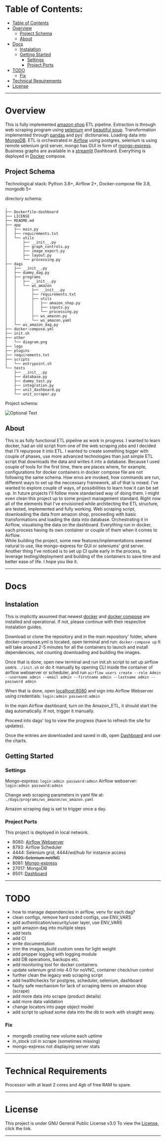 # Table of Contents:

- [Table of Contents](#table-of-contents)
- [Overview](#overview)
    - [Project Schema](#project-schema)
    - [About](#about)
- [Docs](#docs)
    - [Instalation](#instalation)
    - [Getting Started](#getting-started)
        - [Settings](#settings)
        - [Project Ports](#project-ports)
- [TODO](#todo)
    - [Fix](#fix)
- [Technical Requirements](#technical-requirements)
- [License](#license)


---
# Overview

This is fully implemented [amazon shop](https://www.amazon.com/) ETL pipeline. Extraction is through web scraping program using [selenium](https://github.com/SeleniumHQ/selenium) and [beautiful soup](https://www.crummy.com/software/BeautifulSoup/bs4/doc/). Transformation implemented through [pandas](https://pandas.pydata.org/) and pys' dictionaries. Loading data into [MongoDB](https://www.mongodb.com/). ETL is orchestrated in [Airflow](https://airflow.apache.org/) using postgres, selenium is using remote selenium grid server, mongo has GUI in form of [mongo-express](https://github.com/mongo-express/mongo-express). Business graphs are available in a [streamlit](https://streamlit.io/) Dashboard.
Everything is deployed in [Docker](https://www.docker.com/) compose.

## Project Schema

Technological stack: Python 3.8+, Airflow 2+, Docker-compose file 3.8, mongodb 5+

directory schema:
```
.
├── Dockerfile-dashboard
├── LICENSE
├── README.md
├── app
│   ├── main.py
│   ├── requirements.txt
│   └── utils
│       ├── __init__.py
│       ├── graph_controls.py
│       ├── image_export.py
│       ├── layout.py
│       └── processing.py
├── dags
│   ├── __init__.py
│   ├── dummy_dag.py
│   ├── programs
│   │   ├── __init__.py
│   │   └── ws_amazon
│   │       ├── __init__.py
│   │       ├── requirements.txt
│   │       ├── utils
│   │       │   ├── amazon_shop.py
│   │       │   ├── inputs.py
│   │       │   └── processing.py
│   │       ├── ws_amazon.py
│   │       └── ws_amazon.yaml
│   └── ws_amazon_dag.py
├── docker-compose.yml
├── init.sh
├── other
│   └── diagram.png
├── logs
├── plugins
├── requirements.txt
├── scripts
│   └── entrypoint.sh
└── tests
    ├── __init__.py
    ├── database.py
    ├── dummy_test.py
    ├── integration.py
    ├── unit_dashboard.py
    └── unit_scraper.py
```

Project schema:

![Optional Text](../main/other/diagram.png)


## About

This is as fully functional ETL pipeline as work in progress. I wanted to learn docker, had an old script from one of the web scraping jobs and I decided that I'll repurpose it into ETL. 
I wanted to create something bigger with couple of phases, use more advanced technologies than just simple ETL script that downloads the data and writes it into a database. Because I used couple of tools for the first time, there are places where, for example, configurations for docker containers in docker compose file are not following the same schema. How envs are invoked, how commands are run, different ways to set up the neccessary framework, all of that is mixed. I've wanted to explore couple of ways, of possibilities to learn how it can be set up. In future projects I'll follow more standarised way of doing them.
I might even clean this project up to some project management standard. Right now all of the elements that I've envisioned while architecting the ETL structure, are tested, implemented and fully working. Web scraping script, downloading the data from amazon shop, proceeding with basic transformations and loading the data into database. Orchestrating it in Airflow, visualising the data on the dashboard. Everything run in docker, each process having its own container or couple of them when it comes to Airflow.  
While building the project, some new features/implementations seemed natural to use, like mongo-express for GUI or seleniums' grid server. Another thing I've noticed is to set up CI quite early in the process, to leverage testing/deployment and building of the containers to save time and better ease of life.
I hope you like it.


---
# Docs

## Instalation

This is implicitly assumed that newest [docker](https://docs.docker.com/get-docker/) and [docker compose](https://docs.docker.com/compose/install/) are installed and operational. If not, please continue with their respective instalation guides.

Download or clone the repository and in the main repository' folder, where docker-compose.yml is located, open terminal and run:
`docker-compose up`
It will take around 2-5 minutes for all the containers to launch and install dependencies, not counting downloading and building the images.

Once that is done, open new terminal and run init.sh script to set up airflow users.
`./init.sh`
or do it manually by opening CLI inside the container of airflow webserver or scheduler, and run `airflow users create --role Admin --username admin --email admin --firstname admin --lastname admin --password admin`

When that is done, open [localhost:8080](https://localhost:8080/) and sign into Airflow Webserver using credentials:
`login:admin password:admin`

In the main Airflow dashboard, turn on the Amazon_ETL, it should start the dag automatically. If not, trigger it manually.

Proceed into dags' log to view the progress (have to refresh the site for updates).

Once the entries are downloaded and saved in db, open [Dashboard](https://localhost:8501/) and use the charts.


## Getting Started

### Settings

Mongo-express: `login:admin password:admin`
Airflow webserver: `login:admin password:admin`

Change web scraping parameters in yaml file at: `./dags/programs/ws_amazon/ws_amazon.yaml`

Amazon scraping dag is set to trigger once a day.


### Project Ports

This project is deployed in local network.
- 8080: [Airflow Webserver](https://localhost:8080/)
- 8793: Airflow Scheduler
- 4444: Selenium grid, 4444/wd/hub for instance access
- ~~7900: Selenium noVNC~~
- 8081: [Mongo-express](https://localhost:8081/)
- 27017: MongoDB
- 8501: [Dashboard](https://localhost:8501/)


---
# TODO

- how to manage dependencies in airflow, venv for each dag?
- clean configs, remove hard coded configs, use ENV_VARS
- add authentication/security/user layer, use ENV_VARS
- split amazon dag into multiple steps
- add tests
- add CI
- write documentation
- trim the images, build custom ones for light weight
- add propper logging with logging module
- add DB operations, backups etc.
- add monitoring tool for docker containers
- update selenium grid into 4.0 for noVNC, container check/run control
- further clean the legacy web scraping script
- add healthchecks for postgres, scheduler, selenium, dashboard
- faulty safe mechanism for lack of scraping items on amazon shop (scrape)
- add more data into scrape (product details)
- add more data validation
- change locators into page object model
- add script to upload some data into the db to work with straight away.


### Fix

- mongodb creating new volume each uptime
- in_stock col in scrape (sometimes missing)
- mongo-express not displaying server stats


---
# Technical Requirements

Processor with at least 2 cores and 4gb of free RAM to spare.


---
# License

This project is under GNU General Public License v3.0
To view the [License](../main/LICENSE), click the link.


---